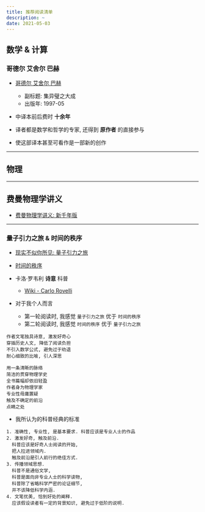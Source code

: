 ```yaml
---
title: 推荐阅读清单
description: ~
date: 2021-05-03
---
```


## 数学 & 计算

### 哥德尔 艾舍尔 巴赫

* [哥德尔 艾舍尔 巴赫](https://book.douban.com/subject/1291204/)
  - 副标题: 集异璧之大成
  - 出版年: 1997-05

* 中译本前后费时 **十余年**
* 译者都是数学和哲学的专家, 还得到 **原作者** 的直接参与
* 使这部译本甚至可看作是一部新的创作

------------------

## 物理

------------------

## 费曼物理学讲义

* [费曼物理学讲义: 新千年版](https://book.douban.com/subject/26662048/)

------------------

### 量子引力之旅 & 时间的秩序

* [现实不似你所见: 量子引力之旅](https://book.douban.com/subject/27156306/)
* [时间的秩序](https://book.douban.com/subject/33424487/)

* 卡洛·罗韦利 **诗意** 科普
  - [Wiki - Carlo Rovelli](https://en.wikipedia.org/wiki/Carlo_Rovelli)

* 对于我个人而言
  - 第一轮阅读时, 我感觉 `量子引力之旅` 优于 `时间的秩序`
  - 第二轮阅读时, 我感觉 `时间的秩序` 优于 `量子引力之旅`

```
作者文笔独具诗意, 激发好奇心
穿插历史人文, 降低了阅读负担
不引入数学公式, 避免过于劝退
耐心细致的比喻, 引人深思

用一条清晰的脉络
简洁的贯穿物理学史
全书篇幅却依旧轻盈
作者身为物理学家
专业性毋庸置疑
触及不确定的前沿
点睛之处
```

* 我所认为的科普经典的标准

```
1. 准确性, 专业性, 是基本要求. 科普应该是专业人士的作品
2. 激发好奇, 触及前沿.
  科普应该是好奇人士阅读的开始,
  把人拉进领域内.
  触及前沿是引人前行的绝佳方式.
3. 传播领域思想.
  科普不是通俗文学,
  科普是面向非专业人士的科学读物,
  科普除了省略科学严密的论证细节,
  并不该降低科学内涵.
4. 文笔优美, 恰到好处的阐释.
  应该假设读者有一定的背景知识, 避免过于低阶的说明.
```
